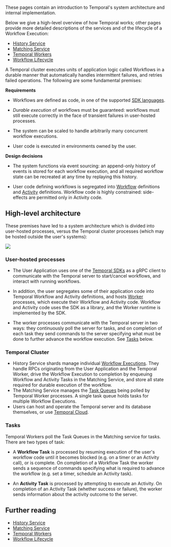 These pages contain an introduction to Temporal's system architecture and internal implementation.

Below we give a high-level overview of how Temporal works; other pages provide more detailed descriptions of the services and of the lifecycle of a Workflow Execution:

- [History Service](./history-service.md)
- [Matching Service](./matching-service.md)
- [Temporal Workers](https://github.Com/temporalio/sdk-core/blob/master/architecture.md)
- [Workflow Lifecycle](./workflow-lifecycle.md)

A Temporal cluster executes units of application logic called Workflows in a durable manner that automatically handles intermittent failures, and retries failed operations. The following are some fundamental premises:

**Requirements**

- Workflows are defined as code, in one of the supported [SDK languages](https://docs.temporal.io/dev-guide).

- _Durable execution_ of workflows must be guaranteed: workflows must still execute correctly in the face of transient failures in user-hosted processes.

- The system can be scaled to handle arbitrarily many concurrent workflow executions.

- User code is executed in environments owned by the user.

**Design decisions**

- The system functions via event sourcing: an append-only history of events is stored for each workflow execution, and all required workflow state can be recreated at any time by replaying this history.

- User code defining workflows is segregated into [Workflow](https://docs.temporal.io/workflows) definitions and [Activity](https://docs.temporal.io/activities) definitions. Workflow code is highly constrained: side-effects are permitted only in Activity code.

## High-level architecture

These premises have led to a system architecture which is divided into user-hosted processes, versus the Temporal cluster processes (which may be hosted outside the user's systems):

<!-- https://lucid.app/lucidchart/0202e4b8-5258-4cd6-a6a0-67159300532b/edit -->
<img src="https://github.com/temporalio/temporal/assets/52205/fd60b445-4f79-47ac-9193-de64ff395205">

### User-hosted processes

- The User Application uses one of the [Temporal SDKs](https://docs.temporal.io/dev-guide) as a gRPC client to communicate with the Temporal server to start/cancel workflows, and interact with running workflows.

- In addition, the user segregates some of their application code into Temporal Workflow and Activity definitions, and hosts [Worker](https://docs.temporal.io/workers) processes, which execute their Workflow and Activity code. Workflow and Activity code uses the SDK as a library, and the Worker runtime is implemented by the SDK.

- The worker processes communicate with the Temporal server in two ways: they continuously poll the server for tasks, and on completion of each task they send commands to the server specifying what must be done to further advance the workflow execution. See [Tasks](./#Tasks) below.

### Temporal Cluster

- History Service shards manage individual [Workflow Executions](https://docs.temporal.io/workflows#workflow-execution). They handle RPCs originating from the User Application and the Temporal Worker, drive the Workflow Execution to completion by enqueuing Workflow and Activity Tasks in the Matching Service, and store all state required for durable execution of the workflow.
- The Matching Service manages the [Task Queues](https://docs.temporal.io/workers#task-queue) being polled by Temporal Worker processes. A single task queue holds tasks for multiple Workflow Executions.
- Users can host and operate the Temporal server and its database themselves, or use [Temporal Cloud](https://temporal.io/cloud).

### Tasks

Temporal Workers poll the Task Queues in the Matching service for tasks. There are two types of task:

- A **Workflow Task** is processed by resuming execution of the user's workflow code until it becomes blocked (e.g. on a timer or an Activity call), or is complete. On completion of a Workflow Task the worker sends a sequence of commands specifying what is required to advance the workflow (e.g. set a timer, schedule an Activity task).

- An **Activity Task** is processed by attempting to execute an Activity. On completion of an Activity Task (whether success or failure), the worker sends information about the activity outcome to the server.

## Further reading

- [History Service](./history-service.md)
- [Matching Service](./matching-service.md)
- [Temporal Workers](https://github.Com/temporalio/sdk-core/blob/master/architecture.md)
- [Workflow Lifecycle](./workflow-lifecycle.md)
